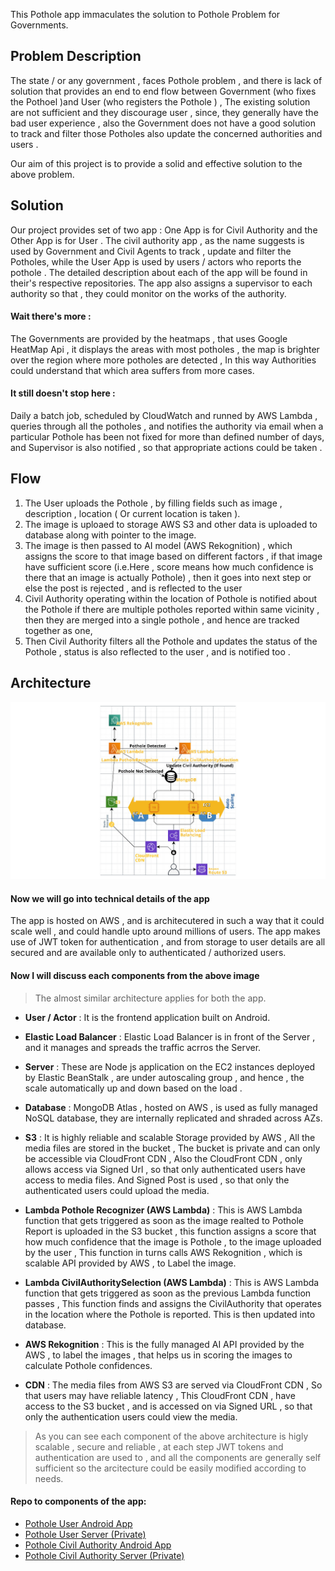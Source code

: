 This Pothole app immaculates the solution to Pothole Problem for Governments.

## Problem Description
The state / or any government , faces Pothole problem  , and there is lack of solution that provides an end to end flow between Government (who fixes the Pothoel )and User (who registers the Pothole ) , The existing solution are not sufficient and they discourage user , since, they generally have the bad user experience , also the Government does not have a good solution to track and filter those Potholes also update the concerned authorities and users . 

Our aim of this project is to provide a solid and effective solution to the above problem.

## Solution

Our project provides set of two app : One App is for Civil Authority and the Other App is for User . The civil authority app , as the name suggests is used by Government and Civil Agents to track , update and filter the Potholes,  while the User App is used by users / actors who reports the pothole . The detailed description about each of the app will be found in their's respective repositories. The app also assigns a supervisor to each authority so that , they could monitor on the works of the authority.

#### Wait there's more :

The Governments are provided by the heatmaps , that uses Google HeatMap Api , it displays the areas with most potholes , the map is brighter over the region where more potholes are detected  , In this way Authorities could understand that which area suffers from more cases.  

#### It still doesn't stop here :

Daily a batch job, scheduled by CloudWatch and runned by AWS Lambda , queries through all the potholes , and notifies the authority via email when a particular Pothole has been not fixed for more than defined number of days, and Supervisor is also notified , so that appropriate actions could be taken .

## Flow 

1) The User uploads the Pothole  , by filling fields such as image , description , location ( Or current location is taken ).
2) The image is uploaed to storage AWS S3 and other data is uploaded to database along with pointer to the image.
3) The image is then passed to AI model (AWS Rekognition) , which assigns the score to that image based on different factors , 
      if that image have sufficient score (i.e.Here , score means how much confidence is there that an image is actually Pothole) , then it goes into next step
      or else the post is rejected , and is reflected to the user
4) Civil Authority operating within the location of Pothole is notified about the Pothole 
    if there are multiple potholes reported within same vicinity , then they are merged into a single pothole , and hence are tracked together as one, 
5) Then Civil Authority filters all the Pothole and updates the status of the Pothole , status is also reflected to the user , and is notified too .

## Architecture
![Architecure diagram of App](https://github.com/harshitshah4/PotholeUserAndroidApp/blob/initial_commit/Architecure.jpeg)
 
#### Now we will go into technical details of the app 

The app is hosted on AWS , and is architecutered in such a way that it could scale well , and could handle upto around millions of users.
The app makes use of JWT token for authentication , and from storage to user details are all secured and are available only to authenticated / authorized users.


#### Now I will discuss each components from the above image 

> The almost similar architecture applies for both the app.

- **User / Actor** : 
  It is the frontend application built on Android.
  
- **Elastic Load Balancer** : 
  Elastic Load Balancer is in front of the Server , and it manages and spreads the traffic acrros the Server.
  
- **Server** : 
  These are Node js application on the EC2  instances deployed by Elastic BeanStalk , are under autoscaling group , and hence , the scale automatically up and down based on the load . 
  
- **Database** : 
  MongoDB Atlas , hosted on AWS  , is used as fully managed NoSQL database, they are internally replicated and shraded across AZs.
  
- **S3** : 
  It is highly reliable and scalable Storage provided by AWS , All the media files are stored in the bucket , The bucket is private and can only be accessible via CloudFront CDN , Also the CloudFront CDN , only allows access via Signed Url , so that only authenticated users have access to media files. And Signed Post is used , so that only the authenticated users could upload the media.
  
- **Lambda Pothole Recognizer  (AWS Lambda)** : 
This is AWS Lambda function that gets triggered as soon as the image realted to Pothole Report is uploaded in the S3 bucket , this function assigns a score that how much confidence that the image is Pothole , to the image uploaded by the user , This function in turns calls AWS Rekognition , which is scalable API provided by AWS , to Label the image.

- **Lambda CivilAuthoritySelection (AWS Lambda)** : 
This is AWS Lambda function that gets triggered as soon as the previous Lambda function passes , This function finds and assigns the CivilAuthority that operates in the location where the Pothole is reported. This is then updated into database.

- **AWS Rekognition** : 
This is the fully managed AI API provided by the AWS , to label the images , that helps us in scoring the images to calculate Pothole confidences.

- **CDN** : 
The media files from AWS S3 are served via CloudFront CDN  , So that users may have reliable latency , This CloudFront CDN , have access to the S3 bucket , and is accessed on via Signed URL , so that only the authentication users could view the media. 


> As you can see each component of the above architecture is higly scalable , secure and reliable , at each step JWT tokens and authentication are used to , and all the components are generally self sufficient so the arcitecture could be easily modified according to needs.

#### Repo to components of the app:
- [Pothole User Android App](https://github.com/harshitshah4/PotholeUserAndroidApp)
- [Pothole User Server (Private)](https://github.com/harshitshah4/PotholeUserServer)
- [Pothole Civil Authority Android App](https://github.com/harshitshah4/PotholeCivilAuthorityAndroidApp)
- [Pothole Civil Authority Server (Private)](https://github.com/harshitshah4/PotholeCivilAuthorityServer)
